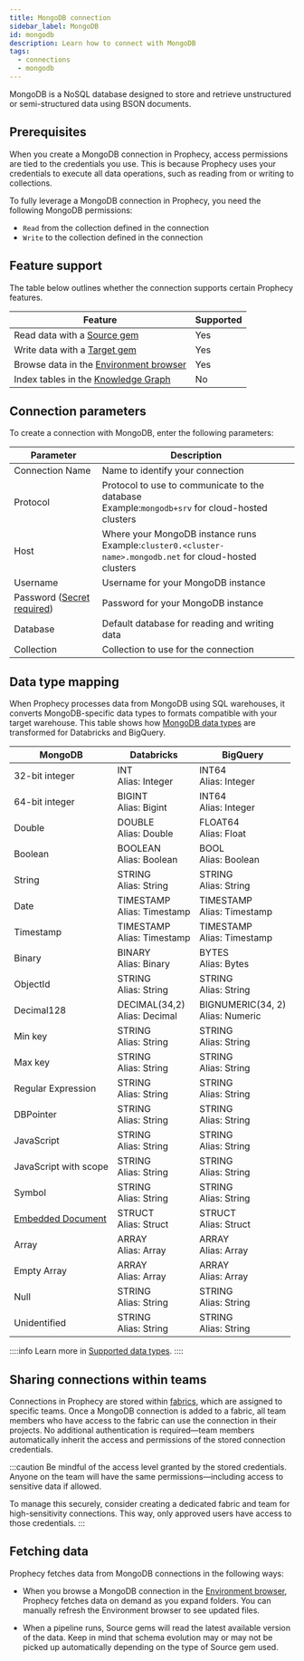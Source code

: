 ```yaml
---
title: MongoDB connection
sidebar_label: MongoDB
id: mongodb
description: Learn how to connect with MongoDB
tags:
  - connections
  - mongodb
---
```


MongoDB is a NoSQL database designed to store and retrieve unstructured or semi-structured data using BSON documents.

## Prerequisites

When you create a MongoDB connection in Prophecy, access permissions are tied to the credentials you use. This is because Prophecy uses your credentials to execute all data operations, such as reading from or writing to collections.

To fully leverage a MongoDB connection in Prophecy, you need the following MongoDB permissions:

- `Read` from the collection defined in the connection
- `Write` to the collection defined in the connection

## Feature support

The table below outlines whether the connection supports certain Prophecy features.

| Feature                                                                    | Supported |
| -------------------------------------------------------------------------- | --------- |
| Read data with a [Source gem](/analysts/mongodb)                           | Yes       |
| Write data with a [Target gem](/analysts/mongodb)                          | Yes       |
| Browse data in the [Environment browser](/analysts/project-editor#sidebar) | Yes       |
| Index tables in the [Knowledge Graph](/knowledge-graph)                    | No        |

## Connection parameters

To create a connection with MongoDB, enter the following parameters:

| Parameter                                                            | Description                                                                                                  |
| -------------------------------------------------------------------- | ------------------------------------------------------------------------------------------------------------ |
| Connection Name                                                      | Name to identify your connection                                                                             |
| Protocol                                                             | Protocol to use to communicate to the database<br/>Example:`mongodb+srv` for cloud-hosted clusters           |
| Host                                                                 | Where your MongoDB instance runs<br/>Example:`cluster0.<cluster-name>.mongodb.net` for cloud-hosted clusters |
| Username                                                             | Username for your MongoDB instance                                                                           |
| Password ([Secret required](docs/administration/secrets/secrets.md)) | Password for your MongoDB instance                                                                           |
| Database                                                             | Default database for reading and writing data                                                                |
| Collection                                                           | Collection to use for the connection                                                                         |

## Data type mapping

When Prophecy processes data from MongoDB using SQL warehouses, it converts MongoDB-specific data types to formats compatible with your target warehouse. This table shows how [MongoDB data types](https://www.mongodb.com/docs/manual/reference/bson-types/) are transformed for Databricks and BigQuery.

| MongoDB                                                                                     | Databricks                       | BigQuery                             |
| ------------------------------------------------------------------------------------------- | -------------------------------- | ------------------------------------ |
| 32-bit integer                                                                              | INT<br/>Alias: Integer           | INT64<br/>Alias: Integer             |
| 64-bit integer                                                                              | BIGINT<br/>Alias: Bigint         | INT64<br/>Alias: Integer             |
| Double                                                                                      | DOUBLE<br/>Alias: Double         | FLOAT64<br/>Alias: Float             |
| Boolean                                                                                     | BOOLEAN<br/>Alias: Boolean       | BOOL<br/>Alias: Boolean              |
| String                                                                                      | STRING<br/>Alias: String         | STRING<br/>Alias: String             |
| Date                                                                                        | TIMESTAMP<br/>Alias: Timestamp   | TIMESTAMP<br/>Alias: Timestamp       |
| Timestamp                                                                                   | TIMESTAMP<br/>Alias: Timestamp   | TIMESTAMP<br/>Alias: Timestamp       |
| Binary                                                                                      | BINARY<br/>Alias: Binary         | BYTES<br/>Alias: Bytes               |
| ObjectId                                                                                    | STRING<br/>Alias: String         | STRING<br/>Alias: String             |
| Decimal128                                                                                  | DECIMAL(34,2)<br/>Alias: Decimal | BIGNUMERIC(34, 2)<br/>Alias: Numeric |
| Min key                                                                                     | STRING<br/>Alias: String         | STRING<br/>Alias: String             |
| Max key                                                                                     | STRING<br/>Alias: String         | STRING<br/>Alias: String             |
| Regular Expression                                                                          | STRING<br/>Alias: String         | STRING<br/>Alias: String             |
| DBPointer                                                                                   | STRING<br/>Alias: String         | STRING<br/>Alias: String             |
| JavaScript                                                                                  | STRING<br/>Alias: String         | STRING<br/>Alias: String             |
| JavaScript with scope                                                                       | STRING<br/>Alias: String         | STRING<br/>Alias: String             |
| Symbol                                                                                      | STRING<br/>Alias: String         | STRING<br/>Alias: String             |
| [Embedded Document](https://www.mongodb.com/docs/manual/tutorial/query-embedded-documents/) | STRUCT<br/>Alias: Struct         | STRUCT<br/>Alias: Struct             |
| Array                                                                                       | ARRAY<br/>Alias: Array           | ARRAY<br/>Alias: Array               |
| Empty Array                                                                                 | ARRAY<br/>Alias: Array           | ARRAY<br/>Alias: Array               |
| Null                                                                                        | STRING<br/>Alias: String         | STRING<br/>Alias: String             |
| Unidentified                                                                                | STRING<br/>Alias: String         | STRING<br/>Alias: String             |

::::info
Learn more in [Supported data types](/analysts/data-types).
::::

## Sharing connections within teams

Connections in Prophecy are stored within [fabrics](docs/administration/fabrics/prophecy-fabrics/prophecy-fabrics.md), which are assigned to specific teams. Once a MongoDB connection is added to a fabric, all team members who have access to the fabric can use the connection in their projects. No additional authentication is required—team members automatically inherit the access and permissions of the stored connection credentials.

:::caution
Be mindful of the access level granted by the stored credentials. Anyone on the team will have the same permissions—including access to sensitive data if allowed.

To manage this securely, consider creating a dedicated fabric and team for high-sensitivity connections. This way, only approved users have access to those credentials.
:::

## Fetching data

Prophecy fetches data from MongoDB connections in the following ways:

- When you browse a MongoDB connection in the [Environment browser](/analysts/pipelines), Prophecy fetches data on demand as you expand folders. You can manually refresh the Environment browser to see updated files.

- When a pipeline runs, Source gems will read the latest available version of the data. Keep in mind that schema evolution may or may not be picked up automatically depending on the type of Source gem used.
